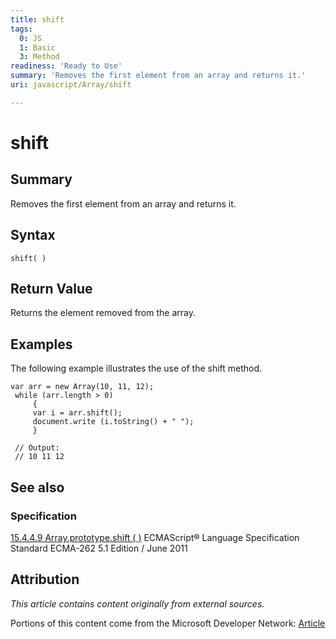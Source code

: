 ```yaml
---
title: shift
tags:
  0: JS
  1: Basic
  3: Method
readiness: 'Ready to Use'
summary: 'Removes the first element from an array and returns it.'
uri: javascript/Array/shift

---
```

# shift

## Summary

Removes the first element from an array and returns it.

## Syntax

    shift( )

## Return Value

Returns the element removed from the array.

## Examples

The following example illustrates the use of the shift method.

``` {.js}
var arr = new Array(10, 11, 12);
 while (arr.length > 0)
     {
     var i = arr.shift();
     document.write (i.toString() + " ");
     }

 // Output:
 // 10 11 12
```

## See also

### Specification

[15.4.4.9 Array.prototype.shift ( )](http://www.ecma-international.org/ecma-262/5.1/#sec-15.4.4.9) ECMAScript® Language Specification Standard ECMA-262 5.1 Edition / June 2011

## Attribution

*This article contains content originally from external sources.*

Portions of this content come from the Microsoft Developer Network: [Article](http://msdn.microsoft.com/en-us/library/ie/9e7b4w20(v=vs.94).aspx)

